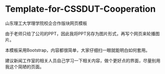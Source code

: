 # Template-for-CSSDUT-Cooperation
山东理工大学理学院校企合作版块网页模板

由于老师只给了公司的PPT，因此我将PPT另存为图片形式，再写个网页来轮播图片。

本模板采用Bootstrap，内容都很简单，大家仔细扫一眼就能明白如何套用。

建议新闻工作室的相关人员自己学习一下相关内容，做个更好点的界面，尽量别用我这个简陋的页面。
